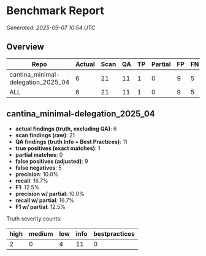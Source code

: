 # Benchmark Report

_Generated: 2025-09-07 10:54 UTC_

## Overview

| Repo | Actual | Scan | QA | TP | Partial | FP | FN | Precision | Recall | F1 | P(w/partial) | R(w/partial) | F1(w/partial) |
|------|--------|------|----|----|---------|----|----|-----------|--------|----|--------------|--------------|---------------|
| cantina_minimal-delegation_2025_04 | 6 | 21 | 11 | 1 | 0 | 9 | 5 | 10.0% | 16.7% | 12.5% | 10.0% | 16.7% | 12.5% |
| ALL | 6 | 21 | 11 | 1 | 0 | 9 | 5 | 10.0% | 16.7% | 12.5% | 10.0% | 16.7% | 12.5% |

## cantina_minimal-delegation_2025_04

- **actual findings (truth, excluding QA)**: 6
- **scan findings (raw)**: 21
- **QA findings (truth Info + Best Practices)**: 11
- **true positives (exact matches)**: 1
- **partial matches**: 0
- **false positives (adjusted)**: 9
- **false negatives**: 5
- **precision**: 10.0%
- **recall**: 16.7%
- **F1**: 12.5%
- **precision w/ partial**: 10.0%
- **recall w/ partial**: 16.7%
- **F1 w/ partial**: 12.5%

Truth severity counts:

| high | medium | low | info | bestpractices |
|------|--------|-----|------|----------------|
| 2 | 0 | 4 | 11 | 0 |

